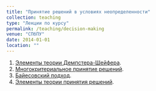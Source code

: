 ```yaml
---
title: "Принятие решений в условиях неопределенности"
collection: teaching
type: "Лекции по курсу"
permalink: /teaching/decision-making
venue: "СПбПУ"
date: 2014-01-01
location: ""
---
```


1. [Элементы теории Демпстера-Шейфера](/files/DST.pdf).
1. [Многокритериальное принятие решений](/files/Multicrit.pdf).
1. [Байесовский подход](/files/Bayes.pdf).
1. [Элементы теории принятия решений](/files/PRUN1).

